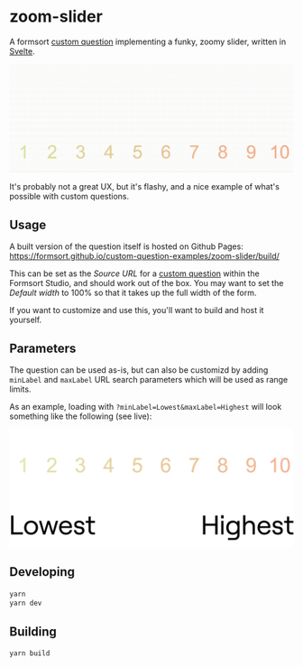 # zoom-slider

A formsort [custom question](https://github.com/formsort/oss/tree/master/packages/custom-question-api) implementing a funky, zoomy slider, written in [Svelte](https://svelte.dev).

![Zoom slider in action](./docs/zoom-slider-demo.gif)

It's probably not a great UX, but it's flashy, and a nice example of what's possible with custom questions.

## Usage

A built version of the question itself is hosted on Github Pages: https://formsort.github.io/custom-question-examples/zoom-slider/build/

This can be set as the _Source URL_ for a [custom question](https://docs.formsort.com/building-flows/content-types/custom) within the Formsort Studio, and should work out of the box. You may want to set the _Default width_ to 100% so that it takes up the full width of the form.

If you want to customize and use this, you'll want to build and host it yourself.

## Parameters

The question can be used as-is, but can also be customizd by adding `minLabel` and `maxLabel` URL search parameters which will be used as range limits.

As an example, loading with `?minLabel=Lowest&maxLabel=Highest` will look something like the following (see live):

![](./docs/min-label-max-label.png)

## Developing

```bash
yarn
yarn dev
```

## Building

```bash
yarn build
```
